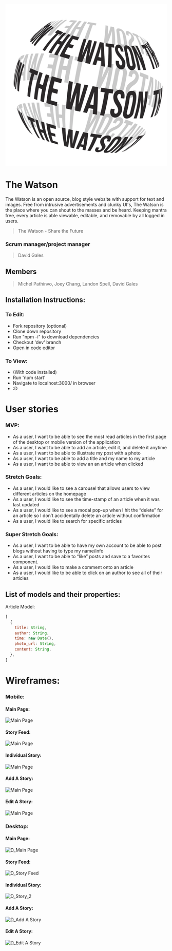 ![Logo](src/assets/logo-hero.png)
# The Watson
The Watson is an open source, blog style website with support for text and images. Free from intrusive advertisements and clunky UI's, The Watson is the place where you can shout to the masses and be heard. Keeping mantra free, every article is able viewable, editable, and removable by all logged in users.

> The Watson - Share the Future

  ### Scrum manager/project manager
  > David Gales

## Members
> Michel Pathinvo, Joey Chang, Landon Spell, David Gales

## Installation Instructions:

### To Edit:

- Fork repository (optional)
- Clone down repository
- Run "npm -i" to download dependencies
- Checkout 'dev' branch
- Open in code editor

### To View:

- (With code installed)
- Run 'npm start'
- Navigate to localhost:3000/ in browser
- :D



# User stories

### MVP:

- As a user, I want to be able to see the most read articles in the first page of the desktop or mobile version of the application
- As a user, I want to be able to add an article, edit it, and delete it anytime
- As a user, I want to be able to illustrate my post with a photo
- As a user, I want to be able to add a title and my name to my article
- As a user, I want to be able to view an an article when clicked

### Stretch Goals:

- As a user, I would like to see a carousel that allows users to view different articles on the homepage
- As a user, I would like to see the time-stamp of an article when it was last updated
- As a user, I would like to see a modal pop-up when I hit the “delete” for an article so I don’t accidentally delete an article without confirmation
- As a user, I would like to search for specific articles

### Super Stretch Goals:

- As a user, I want to be able to have my own account to be able to post blogs without having to type my name/info
- As a user, I want to be able to “like” posts and save to a favorites component.
- As a user, I would like to make a comment onto an article
- As a user, I would like to be able to click on an author to see all of their articles

## List of models and their properties:

Article Model:
```js
[
  {
    title: String,
    author: String,
    time: new Date(),
    photo_url: String,
    content: String,
  },
]
```

# Wireframes:

### Mobile:

#### Main Page:

<img src="https://media.git.generalassemb.ly/user/39424/files/09f1e400-7d3c-11ec-9c96-1217744d6725" alt="Main Page" width="250px"/>

#### Story Feed:

<img src="https://media.git.generalassemb.ly/user/39424/files/1fffa480-7d3c-11ec-8434-b6fdcda81c4d" alt="Main Page" width="250px"/>

#### Individual Story:

<img src="https://media.git.generalassemb.ly/user/39424/files/2d1c9380-7d3c-11ec-986f-741c7ad3e710" alt="Main Page" width="250px"/>

#### Add A Story:

<img src="https://media.git.generalassemb.ly/user/39424/files/3d347300-7d3c-11ec-944e-0bdc445299e4" alt="Main Page" width="250px"/>

#### Edit A Story:

<img src="https://media.git.generalassemb.ly/user/39424/files/47567180-7d3c-11ec-86ea-17fbc3a0deff" alt="Main Page" width="250px"/>

### Desktop:

#### Main Page:

![D_Main Page](https://media.git.generalassemb.ly/user/39424/files/8f759400-7d3c-11ec-9ca0-cc4ba5387f5a)

#### Story Feed:

![D_Story Feed](https://media.git.generalassemb.ly/user/39424/files/969ca200-7d3c-11ec-8333-91bb649b3811)

#### Individual Story:

![D_Story_2](https://media.git.generalassemb.ly/user/39424/files/9a302900-7d3c-11ec-93ef-9efdb32a743d)

#### Add A Story:

![D_Add A Story](https://media.git.generalassemb.ly/user/39424/files/9c928300-7d3c-11ec-876d-3e3dd2974d29)

#### Edit A Story:

![D_Edit A Story](https://media.git.generalassemb.ly/user/39424/files/9f8d7380-7d3c-11ec-9423-0976af32b803)